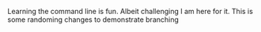 Learning the command line is fun.
Albeit challenging I am here for it.
This is some randoming changes to demonstrate branching
